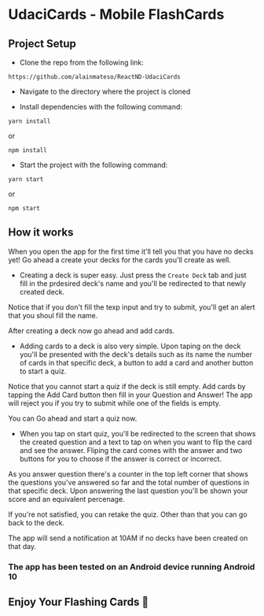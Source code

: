 # UdaciCards - Mobile FlashCards

## Project Setup

- Clone the repo from the following link:

```
https://github.com/alainmateso/ReactND-UdaciCards
```

- Navigate to the directory where the project is cloned

- Install dependencies with the following command:

```
yarn install
```

or

```
npm install
```

- Start the project with the following command:

```
yarn start
```

or

```
npm start
```

## How it works

When you open the app for the first time it'll tell you that you have no decks yet! Go ahead a create your decks for the cards you'll create as well.

- Creating a deck is super easy. Just press the `Create Deck` tab and just fill in the prdesired deck's name and you'll be redirected to that newly created deck.

Notice that if you don't fill the texp input and try to submit, you'll get an alert that you shoul fill the name.

After creating a deck now go ahead and add cards.

- Adding cards to a deck is also very simple. Upon taping on the deck you'll be presented with the deck's details such as its name the number of cards in that specific deck, a button to add a card and another button to start a quiz.

Notice that you cannot start a quiz if the deck is still empty. Add cards by tapping the Add Card button then fill in your Question and Answer! The app will reject you if you try to submit while one of the fields is empty.

You can Go ahead and start a quiz now.

- When you tap on start quiz, you'll be redirected to the screen that shows the created question and a text to tap on when you want to flip the card and see the answer.
  Fliping the card comes with the answer and two buttons for you to choose if the answer is correct or incorrect.

As you answer question there's a counter in the top left corner that shows the questions you've answered so far and the total number of questions in that specific deck.
Upon answering the last question you'll be shown your score and an equivalent percenage.

If you're not satisfied, you can retake the quiz. Other than that you can go back to the deck.

The app will send a notification at 10AM if no decks have been created on that day.

### The app has been tested on an Android device running Android 10

## Enjoy Your Flashing Cards 🚀
